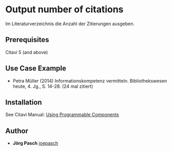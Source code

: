 # Output number of citations
Im Literaturverzeichnis die Anzahl der Zitierungen ausgeben.

## Prerequisites
Citavi 5 (and above)

## Use Case Example 

- Petra Müller (2014) Informationskompetenz vermitteln. Bibliothekswesen heute, 4. Jg., S. 14-28. (24 mal zitiert)

## Installation
See Citavi Manual: [Using Programmable Components](https://www.citavi.com/programmable_components)

## Author

* **Jörg Pasch** [joepasch](https://github.com/joepasch)
